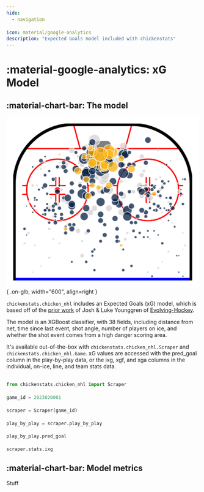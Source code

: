 ```yaml
---
hide:
  - navigation

icon: material/google-analytics
description: "Expected Goals model included with chickenstats"
---
```


# :material-google-analytics: **xG Model**

## :material-chart-bar: **The model**

![xG scatterplot](../assets/site_images/forsberg_5v5.png){ .on-glb, width="600", align=right }

`chickenstats.chicken_nhl` includes an Expected Goals (xG) model, which is
based off of the [prior work](https://evolving-hockey.com/blog/a-new-expected-goals-model-for-predicting-goals-in-the-nhl/)
of Josh & Luke Younggren of [Evolving-Hockey](http://www.evolving-hockey.com).

The model is an XGBoost classifier, with 38 fields, including distance from net, time since last event, shot angle,
number of players on ice, and whether the shot event comes from a high danger scoring area.

It's available out-of-the-box with `chickenstats.chicken_nhl.Scraper` and `chickenstats.chicken_nhl.Game`. xG values
are accessed with the pred_goal column in the play-by-play data, or the ixg, xgf, and xga columns
in the individual, on-ice, line, and team stats data.

```python

from chickenstats.chicken_nhl import Scraper

game_id = 2023020001

scraper = Scraper(game_id)

play_by_play = scraper.play_by_play

play_by_play.pred_goal

scraper.stats.ixg

```

## :material-chart-bar: **Model metrics**

Stuff





